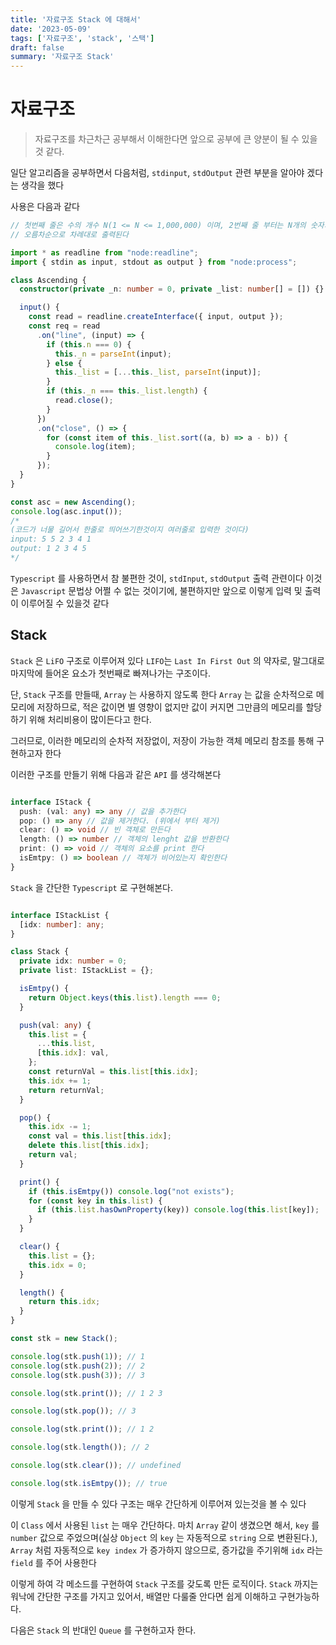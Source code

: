 ```yaml
---
title: '자료구조 Stack 에 대해서'
date: '2023-05-09'
tags: ['자료구조', 'stack', '스택']
draft: false
summary: '자료구조 Stack'
---
```


# 자료구조

> 자료구조를 차근차근 공부해서 이해한다면 앞으로 공부에 큰 양분이 될 수 있을것 같다.

일단 알고리즘을 공부하면서 다음처럼, `stdinput`, `stdOutput` 관련 부분을 알아야 겠다는 생각을 했다

사용은 다음과 같다

```ts
// 첫번째 줄은 수의 개수 N(1 <= N <= 1,000,000) 이며, 2번째 줄 부터는 N개의 숫자가 주어진다
// 오름차순으로 차례대로 출력된다

import * as readline from "node:readline";
import { stdin as input, stdout as output } from "node:process";

class Ascending {
  constructor(private _n: number = 0, private _list: number[] = []) {}

  input() {
    const read = readline.createInterface({ input, output });
    const req = read
      .on("line", (input) => {
        if (this.n === 0) {
          this._n = parseInt(input);
        } else {
          this._list = [...this._list, parseInt(input)];
        }
        if (this._n === this._list.length) {
          read.close();
        }
      })
      .on("close", () => {
        for (const item of this._list.sort((a, b) => a - b)) {
          console.log(item);
        }
      });
  }
}

const asc = new Ascending();
console.log(asc.input());
/*
(코드가 너물 길어서 한줄로 띄어쓰기한것이지 여러줄로 입력한 것이다)
input: 5 5 2 3 4 1 
output: 1 2 3 4 5
*/


```

`Typescript` 를 사용하면서 참 불편한 것이, `stdInput`, `stdOutput` 출력 관련이다
이것은 `Javascript` 문법상 어쩔 수 없는 것이기에, 불편하지만 앞으로 이렇게 입력 및 출력이 이루어질 수 있을것 같다

## Stack

`Stack` 은 `LiFO` 구조로 이루어져 있다
`LIFO`는 `Last In First Out` 의 약자로, 말그대로 마지막에 들어온 요소가 첫번째로 빠져나가는 구조이다.

단, `Stack` 구조를 만들때, `Array` 는 사용하지 않도록 한다
`Array` 는 값을 순차적으로 메모리에 저장하므로, 적은 값이면 별 영향이 없지만 값이 커지면 그만큼의 메모리를 할당하기 위해 처리비용이 많이든다고 한다.

그러므로, 이러한 메모리의 순차적 저장없이, 저장이 가능한 객체 메모리 참조를 통해 구현하고자 한다

이러한 구조를 만들기 위해 다음과 같은 `API` 를 생각해본다

```ts

interface IStack {
  push: (val: any) => any // 값을 추가한다
  pop: () => any // 값을 제거한다. (위에서 부터 제거)
  clear: () => void // 빈 객체로 만든다
  length: () => number // 객체의 lenght 값을 반환한다
  print: () => void // 객체의 요소를 print 한다
  isEmtpy: () => boolean // 객체가 비어있는지 확인한다
}

```

`Stack` 을 간단한 `Typescript` 로 구현해본다.

```ts

interface IStackList {
  [idx: number]: any;
}

class Stack {
  private idx: number = 0;
  private list: IStackList = {};

  isEmtpy() {
    return Object.keys(this.list).length === 0;
  }

  push(val: any) {
    this.list = {
      ...this.list,
      [this.idx]: val,
    };
    const returnVal = this.list[this.idx];
    this.idx += 1;
    return returnVal;
  }

  pop() {
    this.idx -= 1;
    const val = this.list[this.idx];
    delete this.list[this.idx];
    return val;
  }

  print() {
    if (this.isEmtpy()) console.log("not exists");
    for (const key in this.list) {
      if (this.list.hasOwnProperty(key)) console.log(this.list[key]);
    }
  }

  clear() {
    this.list = {};
    this.idx = 0;
  }

  length() {
    return this.idx;
  }
}

const stk = new Stack();

console.log(stk.push(1)); // 1
console.log(stk.push(2)); // 2
console.log(stk.push(3)); // 3

console.log(stk.print()); // 1 2 3

console.log(stk.pop()); // 3

console.log(stk.print()); // 1 2

console.log(stk.length()); // 2

console.log(stk.clear()); // undefined

console.log(stk.isEmtpy()); // true

```

이렇게 `Stack` 을 만들 수 있다
구조는 매우 간단하게 이루어져 있는것을 볼 수 있다

이 `Class` 에서 사용된 `list` 는 매우 간단하다.
마치 `Array` 같이 생겼으면 해서, `key` 를 `number` 값으로 주었으며(실상 `Object` 의 `key` 는 자동적으로 `string` 으로 변환된다.),
`Array` 처럼 자동적으로 `key index` 가 증가하지 않으므로, 증가값을 주기위해 `idx` 라는 `field` 를 주어 사용한다

이렇게 하여 각 메소드를 구현하여 `Stack` 구조를 갖도록 만든 로직이다.
`Stack` 까지는 워낙에 간단한 구조를 가지고 있어서, 배열만 다룰줄 안다면 쉽게 이해하고 구현가능하다.

다음은 `Stack` 의 반대인 `Queue` 를 구현하고자 한다.
